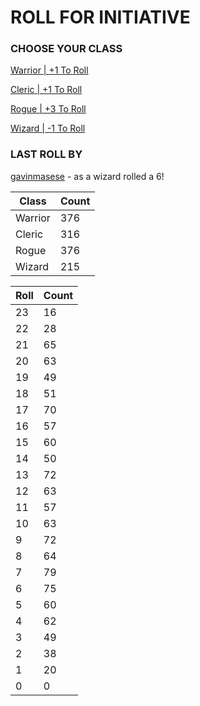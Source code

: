# ROLL FOR INITIATIVE
### CHOOSE YOUR CLASS

[Warrior | +1 To Roll](https://github.com/benjaminsampica/benjaminsampica/issues/new?title=roll%7Cwarrior&body=Just+click+%27Submit+new+issue%27.)

[Cleric | +1 To Roll](https://github.com/benjaminsampica/benjaminsampica/issues/new?title=roll%7Ccleric&body=Just+click+%27Submit+new+issue%27.)

[Rogue | +3 To Roll](https://github.com/benjaminsampica/benjaminsampica/issues/new?title=roll%7Crogue&body=Just+click+%27Submit+new+issue%27.)

[Wizard | -1 To Roll](https://github.com/benjaminsampica/benjaminsampica/issues/new?title=roll%7Cwizard&body=Just+click+%27Submit+new+issue%27.)
### LAST ROLL BY
[gavinmasese](https://www.github.com/gavinmasese) - as a wizard rolled a 6!

|Class|Count|
|-|-|
|Warrior|376|
|Cleric|316|
|Rogue|376|
|Wizard|215|

|Roll|Count|
|-|-|
|23|16
|22|28
|21|65
|20|63
|19|49
|18|51
|17|70
|16|57
|15|60
|14|50
|13|72
|12|63
|11|57
|10|63
|9|72
|8|64
|7|79
|6|75
|5|60
|4|62
|3|49
|2|38
|1|20
|0|0
